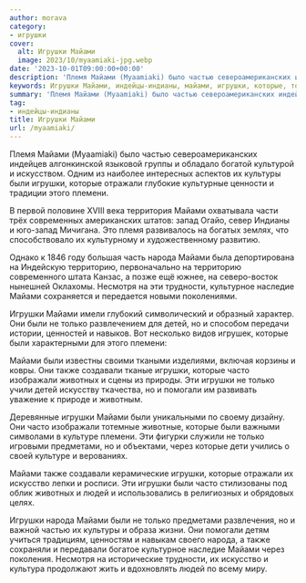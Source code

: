 ```yaml
---
author: morava
category:
- игрушки
cover:
  alt: Игрушки Майами
  image: 2023/10/myaamiaki-jpg.webp
date: '2023-10-01T09:00:00+00:00'
description: 'Племя Майами (Myaamiaki) было частью североамериканских индейцев алгонкинской языковой группы и обладало богатой культурой и искусством. Одним из наиболее...'
keywords: Игрушки Майами, индейцы-индианы, майами, игрушки, которые, только, племени, народа, также, часто, племя, частью, культуры, отражали, запад, территорию, несмотря
summary: 'Племя Майами (Myaamiaki) было частью североамериканских индейцев алгонкинской языковой группы и обладало богатой культурой и искусством. Одним из наиболее...'
tag:
- индейцы-индианы
title: Игрушки Майами
url: /myaamiaki/
---
```


Племя Майами (Myaamiaki) было частью североамериканских индейцев алгонкинской языковой группы и обладало богатой культурой и искусством. Одним из наиболее интересных аспектов их культуры были игрушки, которые отражали глубокие культурные ценности и традиции этого племени.

В первой половине XVIII века территория Майами охватывала части трёх современных американских штатов: запад Огайо, север Индианы и юго-запад Мичигана. Это племя развивалось на богатых землях, что способствовало их культурному и художественному развитию.

Однако к 1846 году большая часть народа Майами была депортирована на Индейскую территорию, первоначально на территорию современного штата Канзас, а позже ещё южнее, на северо-восток нынешней Оклахомы. Несмотря на эти трудности, культурное наследие Майами сохраняется и передается новыми поколениями.

Игрушки Майами имели глубокий символический и образный характер. Они были не только развлечением для детей, но и способом передачи истории, ценностей и навыков. Вот несколько видов игрушек, которые были характерными для этого племени:

Майами были известны своими ткаными изделиями, включая корзины и ковры. Они также создавали тканые игрушки, которые часто изображали животных и сцены из природы. Эти игрушки не только учили детей искусству ткачества, но и помогали им развивать уважение к природе и животным.

Деревянные игрушки Майами были уникальными по своему дизайну. Они часто изображали тотемные животные, которые были важными символами в культуре племени. Эти фигурки служили не только игровыми предметами, но и объектами, через которые дети учились о своей культуре и верованиях.

Майами также создавали керамические игрушки, которые отражали их искусство лепки и росписи. Эти игрушки были часто стилизованы под облик животных и людей и использовались в религиозных и обрядовых целях.

Игрушки народа Майами были не только предметами развлечения, но и важной частью их культуры и образа жизни. Они помогали детям учиться традициям, ценностям и навыкам своего народа, а также сохраняли и передавали богатое культурное наследие Майами через поколения. Несмотря на исторические трудности, их искусство и культура продолжают жить и вдохновлять людей по всему миру.